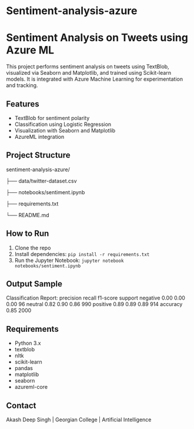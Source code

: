 # Sentiment-analysis-azure

# Sentiment Analysis on Tweets using Azure ML

This project performs sentiment analysis on tweets using TextBlob, visualized via Seaborn and Matplotlib, and trained using Scikit-learn models. It is integrated with Azure Machine Learning for experimentation and tracking.

##  Features
- TextBlob for sentiment polarity
- Classification using Logistic Regression
- Visualization with Seaborn and Matplotlib
- AzureML integration

## Project Structure
sentiment-analysis-azure/

├── data/twitter-dataset.csv

├── notebooks/sentiment.ipynb

├── requirements.txt

└── README.md


## How to Run
1. Clone the repo
2. Install dependencies: `pip install -r requirements.txt`
3. Run the Jupyter Notebook: `jupyter notebook notebooks/sentiment.ipynb`

## Output Sample

Classification Report:
           precision    recall  f1-score   support
negative       0.00      0.00      0.00        96
 neutral       0.82      0.90      0.86       990
positive       0.89      0.89      0.89       914
accuracy                           0.85      2000

## Requirements
- Python 3.x
- textblob
- nltk
- scikit-learn
- pandas
- matplotlib
- seaborn
- azureml-core

## Contact
Akash Deep Singh | Georgian College | Artificial Intelligence
